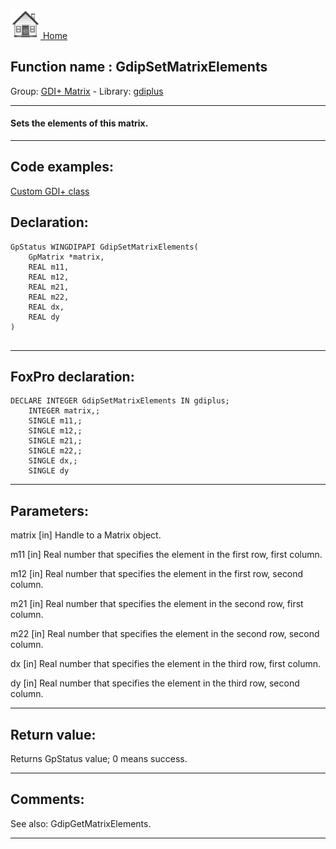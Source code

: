 [<img src="../../images/home.png"> Home ](https://github.com/VFPX/Win32API)  

## Function name : GdipSetMatrixElements
Group: [GDI+ Matrix](../../functions_group.md#GDIplus_Matrix)  -  Library: [gdiplus](../../libraries.md#gdiplus)  
***  


#### Sets the elements of this matrix.
***  


## Code examples:
[Custom GDI+ class](../../samples/sample_450.md)  

## Declaration:
```foxpro  
GpStatus WINGDIPAPI GdipSetMatrixElements(
	GpMatrix *matrix,
	REAL m11,
	REAL m12,
	REAL m21,
	REAL m22,
	REAL dx,
	REAL dy
)
  
```  
***  


## FoxPro declaration:
```foxpro  
DECLARE INTEGER GdipSetMatrixElements IN gdiplus;
	INTEGER matrix,;
	SINGLE m11,;
	SINGLE m12,;
	SINGLE m21,;
	SINGLE m22,;
	SINGLE dx,;
	SINGLE dy  
```  
***  


## Parameters:
matrix
[in] Handle to a Matrix object.

m11
[in] Real number that specifies the element in the first row, first column. 

m12
[in] Real number that specifies the element in the first row, second column. 

m21
[in] Real number that specifies the element in the second row, first column. 

m22
[in] Real number that specifies the element in the second row, second column. 

dx
[in] Real number that specifies the element in the third row, first column. 

dy
[in] Real number that specifies the element in the third row, second column. 
  
***  


## Return value:
Returns GpStatus value; 0 means success.  
***  


## Comments:
See also: GdipGetMatrixElements.  
  
***  

